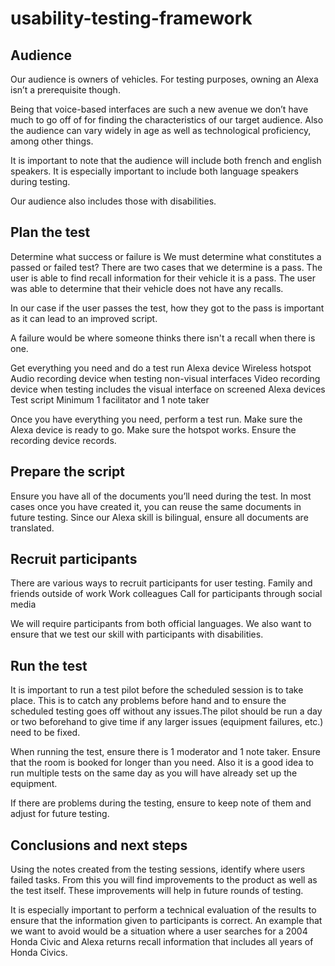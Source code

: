 # usability-testing-framework

## Audience
Our audience is owners of vehicles. For testing purposes, owning an Alexa isn’t a prerequisite though. 

Being that voice-based interfaces are such a new avenue we don’t have much to go off of for finding the characteristics of our target audience. Also the audience can vary widely in age as well as technological proficiency, among other things. 

It is important to note that the audience will include both french and english speakers. It is especially important to include both language speakers during testing.

Our audience also includes those with disabilities.

## Plan the test
Determine what success or failure is
We must determine what constitutes a passed or failed test? There are two cases that we determine is a pass.
The user is able to find recall information for their vehicle it is a pass. 
The user was able to determine that their vehicle does not have any recalls. 

In our case if the user passes the test, how they got to the pass is important as it can lead to an improved script.

A failure would be where someone thinks there isn't a recall when there is one. 

Get everything you need and do a test run
Alexa device
Wireless hotspot 
Audio recording device when testing non-visual interfaces
Video recording device when testing includes the visual interface on screened Alexa devices
Test script
Minimum 1 facilitator and 1 note taker

Once you have everything you need, perform a test run. Make sure the Alexa device is ready to go. Make sure the hotspot works. Ensure the recording device records. 

## Prepare the script
Ensure you have all of the documents you’ll need during the test. In most cases once you have created it, you can reuse the same documents in future testing. 
Since our Alexa skill is bilingual, ensure all documents are translated. 

## Recruit participants
There are various ways to recruit participants for user testing. 
Family and friends outside of work
Work colleagues
Call for participants through social media

We will require participants from both official languages. We also want to ensure that we test our skill with participants with disabilities.

## Run the test
It is important to run a test pilot before the scheduled session is to take place. This is to catch any problems before hand and to ensure the scheduled testing goes off without any issues.The pilot should be run a day or two beforehand to give time if any larger issues (equipment failures, etc.) need to be fixed. 

When running the test, ensure there is 1 moderator and 1 note taker. Ensure that the room is booked for longer than you need. Also it is a good idea to run multiple tests on the same day as you will have already set up the equipment. 

If there are problems during the testing, ensure to keep note of them and adjust for future testing.

## Conclusions and next steps
Using the notes created from the testing sessions, identify where users failed tasks. From this you will find improvements to the product as well as the test itself. These improvements will help in future rounds of testing. 

It is especially important to perform a technical evaluation of the results to ensure that the information given to participants is correct. An example that we want to avoid would be a situation where a user searches for a 2004 Honda Civic and Alexa returns recall information that includes all years of Honda Civics.
